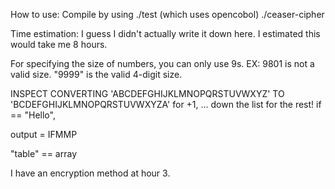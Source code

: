How to use:
    Compile by using ./test (which uses opencobol)
    ./ceaser-cipher <string> <encryptionKey>


Time estimation: I guess I didn't actually write it down here.  I estimated this would take me 8 hours.  


For specifying the size of numbers, you can only use 9s.  EX: 9801 is not a valid size.  "9999" is the valid 4-digit size.

INSPECT <str> CONVERTING 'ABCDEFGHIJKLMNOPQRSTUVWXYZ' TO 'BCDEFGHIJKLMNOPQRSTUVWXYZA' for +1, ... down the list for the rest!
if <str> == "Hello",

output = IFMMP

"table" == array



I have an encryption method at hour 3.
